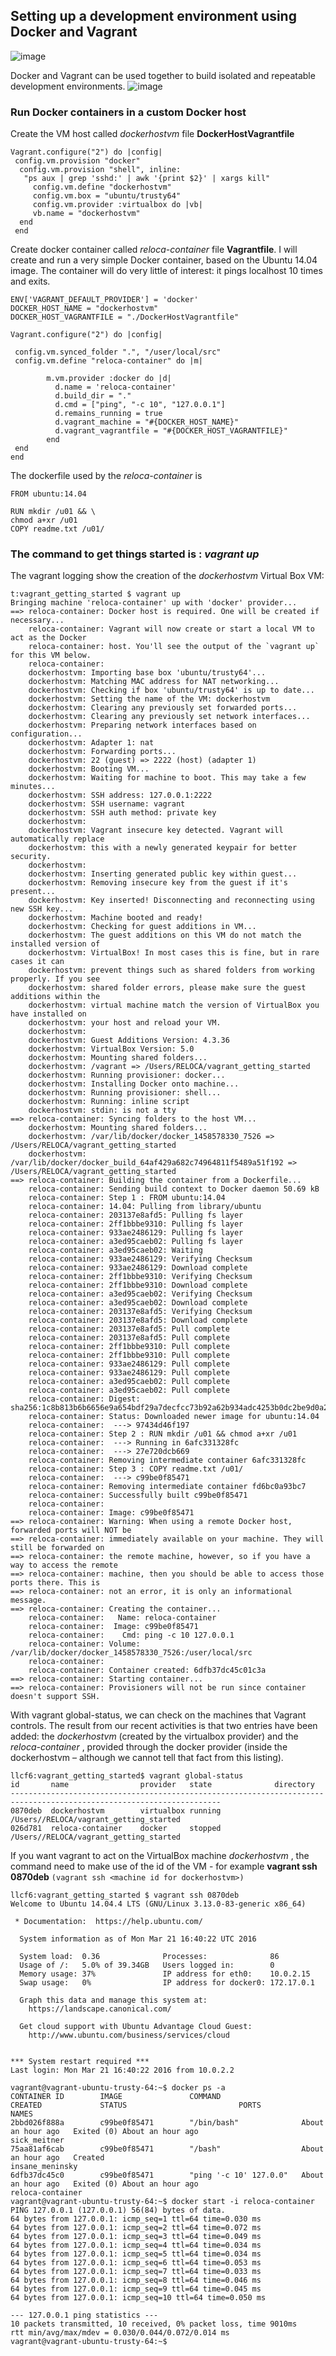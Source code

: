 ## Setting up a development environment using Docker and Vagrant

![image](http://)

Docker and Vagrant can be used together to build isolated and repeatable development environments. 
![image](http://)

### Run Docker containers in a custom Docker host

Create the VM host called _dockerhostvm_ file __DockerHostVagrantfile__

```
Vagrant.configure("2") do |config| 
 config.vm.provision "docker"  
  config.vm.provision "shell", inline:
   "ps aux | grep 'sshd:' | awk '{print $2}' | xargs kill" 
     config.vm.define "dockerhostvm"
     config.vm.box = "ubuntu/trusty64" 
     config.vm.provider :virtualbox do |vb|
     vb.name = "dockerhostvm"
  end  
 end 
```

Create docker container called _reloca-container_ file __Vagrantfile__. I will create and run a very simple Docker container, based on the Ubuntu 14.04 image. The container will do very little of interest: it pings localhost 10 times and exits. 

```
ENV['VAGRANT_DEFAULT_PROVIDER'] = 'docker'
DOCKER_HOST_NAME = "dockerhostvm"
DOCKER_HOST_VAGRANTFILE = "./DockerHostVagrantfile"
 
Vagrant.configure("2") do |config|
 
 config.vm.synced_folder ".", "/user/local/src"
 config.vm.define "reloca-container" do |m|
 
        m.vm.provider :docker do |d|
          d.name = 'reloca-container'
          d.build_dir = "."
          d.cmd = ["ping", "-c 10", "127.0.0.1"]
          d.remains_running = true
          d.vagrant_machine = "#{DOCKER_HOST_NAME}"
          d.vagrant_vagrantfile = "#{DOCKER_HOST_VAGRANTFILE}"
        end
 end
end
```

The dockerfile used by the _reloca-container_ is 

```
FROM ubuntu:14.04
 
RUN mkdir /u01 && \
chmod a+xr /u01
COPY readme.txt /u01/
```

### The command to get things started is :  _vagrant up_ 

The vagrant logging show the creation of the _dockerhostvm_ Virtual Box VM:

```
t:vagrant_getting_started $ vagrant up
Bringing machine 'reloca-container' up with 'docker' provider...
==> reloca-container: Docker host is required. One will be created if necessary...
    reloca-container: Vagrant will now create or start a local VM to act as the Docker
    reloca-container: host. You'll see the output of the `vagrant up` for this VM below.
    reloca-container:  
    dockerhostvm: Importing base box 'ubuntu/trusty64'...
    dockerhostvm: Matching MAC address for NAT networking...
    dockerhostvm: Checking if box 'ubuntu/trusty64' is up to date...
    dockerhostvm: Setting the name of the VM: dockerhostvm
    dockerhostvm: Clearing any previously set forwarded ports...
    dockerhostvm: Clearing any previously set network interfaces...
    dockerhostvm: Preparing network interfaces based on configuration...
    dockerhostvm: Adapter 1: nat
    dockerhostvm: Forwarding ports...
    dockerhostvm: 22 (guest) => 2222 (host) (adapter 1)
    dockerhostvm: Booting VM...
    dockerhostvm: Waiting for machine to boot. This may take a few minutes...
    dockerhostvm: SSH address: 127.0.0.1:2222
    dockerhostvm: SSH username: vagrant
    dockerhostvm: SSH auth method: private key
    dockerhostvm: 
    dockerhostvm: Vagrant insecure key detected. Vagrant will automatically replace
    dockerhostvm: this with a newly generated keypair for better security.
    dockerhostvm: 
    dockerhostvm: Inserting generated public key within guest...
    dockerhostvm: Removing insecure key from the guest if it's present...
    dockerhostvm: Key inserted! Disconnecting and reconnecting using new SSH key...
    dockerhostvm: Machine booted and ready!
    dockerhostvm: Checking for guest additions in VM...
    dockerhostvm: The guest additions on this VM do not match the installed version of
    dockerhostvm: VirtualBox! In most cases this is fine, but in rare cases it can
    dockerhostvm: prevent things such as shared folders from working properly. If you see
    dockerhostvm: shared folder errors, please make sure the guest additions within the
    dockerhostvm: virtual machine match the version of VirtualBox you have installed on
    dockerhostvm: your host and reload your VM.
    dockerhostvm: 
    dockerhostvm: Guest Additions Version: 4.3.36
    dockerhostvm: VirtualBox Version: 5.0
    dockerhostvm: Mounting shared folders...
    dockerhostvm: /vagrant => /Users/RELOCA/vagrant_getting_started
    dockerhostvm: Running provisioner: docker...
    dockerhostvm: Installing Docker onto machine...
    dockerhostvm: Running provisioner: shell...
    dockerhostvm: Running: inline script
    dockerhostvm: stdin: is not a tty
==> reloca-container: Syncing folders to the host VM...
    dockerhostvm: Mounting shared folders...
    dockerhostvm: /var/lib/docker/docker_1458578330_7526 => /Users/RELOCA/vagrant_getting_started
    dockerhostvm: /var/lib/docker/docker_build_64af429a682c74964811f5489a51f192 => /Users/RELOCA/vagrant_getting_started
==> reloca-container: Building the container from a Dockerfile...
    reloca-container: Sending build context to Docker daemon 50.69 kB
    reloca-container: Step 1 : FROM ubuntu:14.04
    reloca-container: 14.04: Pulling from library/ubuntu
    reloca-container: 203137e8afd5: Pulling fs layer
    reloca-container: 2ff1bbbe9310: Pulling fs layer
    reloca-container: 933ae2486129: Pulling fs layer
    reloca-container: a3ed95caeb02: Pulling fs layer
    reloca-container: a3ed95caeb02: Waiting
    reloca-container: 933ae2486129: Verifying Checksum
    reloca-container: 933ae2486129: Download complete
    reloca-container: 2ff1bbbe9310: Verifying Checksum
    reloca-container: 2ff1bbbe9310: Download complete
    reloca-container: a3ed95caeb02: Verifying Checksum
    reloca-container: a3ed95caeb02: Download complete
    reloca-container: 203137e8afd5: Verifying Checksum
    reloca-container: 203137e8afd5: Download complete
    reloca-container: 203137e8afd5: Pull complete
    reloca-container: 203137e8afd5: Pull complete
    reloca-container: 2ff1bbbe9310: Pull complete
    reloca-container: 2ff1bbbe9310: Pull complete
    reloca-container: 933ae2486129: Pull complete
    reloca-container: 933ae2486129: Pull complete
    reloca-container: a3ed95caeb02: Pull complete
    reloca-container: a3ed95caeb02: Pull complete
    reloca-container: Digest: sha256:1c8b813b6b6656e9a654bdf29a7decfcc73b92a62b934adc4253b0dc2be9d0a2
    reloca-container: Status: Downloaded newer image for ubuntu:14.04
    reloca-container:  ---> 97434d46f197
    reloca-container: Step 2 : RUN mkdir /u01 && chmod a+xr /u01
    reloca-container:  ---> Running in 6afc331328fc
    reloca-container:  ---> 27e720dcb669
    reloca-container: Removing intermediate container 6afc331328fc
    reloca-container: Step 3 : COPY readme.txt /u01/
    reloca-container:  ---> c99be0f85471
    reloca-container: Removing intermediate container fd6bc0a93bc7
    reloca-container: Successfully built c99be0f85471
    reloca-container: 
    reloca-container: Image: c99be0f85471
==> reloca-container: Warning: When using a remote Docker host, forwarded ports will NOT be
==> reloca-container: immediately available on your machine. They will still be forwarded on
==> reloca-container: the remote machine, however, so if you have a way to access the remote
==> reloca-container: machine, then you should be able to access those ports there. This is
==> reloca-container: not an error, it is only an informational message.
==> reloca-container: Creating the container...
    reloca-container:   Name: reloca-container
    reloca-container:  Image: c99be0f85471
    reloca-container:    Cmd: ping -c 10 127.0.0.1
    reloca-container: Volume: /var/lib/docker/docker_1458578330_7526:/user/local/src
    reloca-container:  
    reloca-container: Container created: 6dfb37dc45c01c3a
==> reloca-container: Starting container...
==> reloca-container: Provisioners will not be run since container doesn't support SSH.
```

With vagrant global-status, we can check on the machines that Vagrant controls. The result from our recent activities is that two entries have been added: the _dockerhostvm_ (created by the virtualbox provider) and the _reloca-container_ , provided through the docker provider (inside the dockerhostvm – although we cannot tell that fact from this listing).


```
llcf6:vagrant_getting_started$ vagrant global-status
id       name                provider   state              directory                                                 
---------------------------------------------------------------------------------------------------------------------
0870deb  dockerhostvm        virtualbox running            /Users//RELOCA/vagrant_getting_started 
026d781  reloca-container    docker     stopped            /Users//RELOCA/vagrant_getting_started 
```

If you want vagrant to act on the VirtualBox machine _dockerhostvm_ , the command need to make use of the id of the VM - for example __vagrant ssh 0870deb__ 
```(vagrant ssh <machine id for dockerhostvm>)```

```
llcf6:vagrant_getting_started $ vagrant ssh 0870deb
Welcome to Ubuntu 14.04.4 LTS (GNU/Linux 3.13.0-83-generic x86_64)

 * Documentation:  https://help.ubuntu.com/

  System information as of Mon Mar 21 16:40:22 UTC 2016

  System load:  0.36              Processes:              86
  Usage of /:   5.0% of 39.34GB   Users logged in:        0
  Memory usage: 37%               IP address for eth0:    10.0.2.15
  Swap usage:   0%                IP address for docker0: 172.17.0.1

  Graph this data and manage this system at:
    https://landscape.canonical.com/

  Get cloud support with Ubuntu Advantage Cloud Guest:
    http://www.ubuntu.com/business/services/cloud


*** System restart required ***
Last login: Mon Mar 21 16:40:22 2016 from 10.0.2.2

vagrant@vagrant-ubuntu-trusty-64:~$ docker ps -a
CONTAINER ID        IMAGE               COMMAND                  CREATED             STATUS                         PORTS               NAMES
2bbd026f888a        c99be0f85471        "/bin/bash"              About an hour ago   Exited (0) About an hour ago                       sick_meitner
75aa81af6cab        c99be0f85471        "/bash"                  About an hour ago   Created                                            insane_meninsky
6dfb37dc45c0        c99be0f85471        "ping '-c 10' 127.0.0"   About an hour ago   Exited (0) About an hour ago                       reloca-container
vagrant@vagrant-ubuntu-trusty-64:~$ docker start -i reloca-container
PING 127.0.0.1 (127.0.0.1) 56(84) bytes of data.
64 bytes from 127.0.0.1: icmp_seq=1 ttl=64 time=0.030 ms
64 bytes from 127.0.0.1: icmp_seq=2 ttl=64 time=0.072 ms
64 bytes from 127.0.0.1: icmp_seq=3 ttl=64 time=0.049 ms
64 bytes from 127.0.0.1: icmp_seq=4 ttl=64 time=0.034 ms
64 bytes from 127.0.0.1: icmp_seq=5 ttl=64 time=0.034 ms
64 bytes from 127.0.0.1: icmp_seq=6 ttl=64 time=0.053 ms
64 bytes from 127.0.0.1: icmp_seq=7 ttl=64 time=0.033 ms
64 bytes from 127.0.0.1: icmp_seq=8 ttl=64 time=0.046 ms
64 bytes from 127.0.0.1: icmp_seq=9 ttl=64 time=0.045 ms
64 bytes from 127.0.0.1: icmp_seq=10 ttl=64 time=0.050 ms

--- 127.0.0.1 ping statistics ---
10 packets transmitted, 10 received, 0% packet loss, time 9010ms
rtt min/avg/max/mdev = 0.030/0.044/0.072/0.014 ms
vagrant@vagrant-ubuntu-trusty-64:~$ 



```


